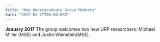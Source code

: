 ```yaml
---
title: "New Undergraduate Group Members"
date: "2017-01-27T00:00:00Z"
---
```

**January 2017** The group welcomes two new URP researchers: Michael Miller (MSE) and Justin Weinstein(MSE).
